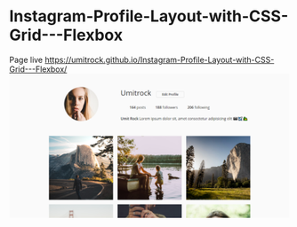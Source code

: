 # Instagram-Profile-Layout-with-CSS-Grid---Flexbox
Page live https://umitrock.github.io/Instagram-Profile-Layout-with-CSS-Grid---Flexbox/
<img src="https://github.com/UmitRock/Instagram-Profile-Layout-with-CSS-Grid---Flexbox/blob/main/page.PNG?raw=true" alt="">
